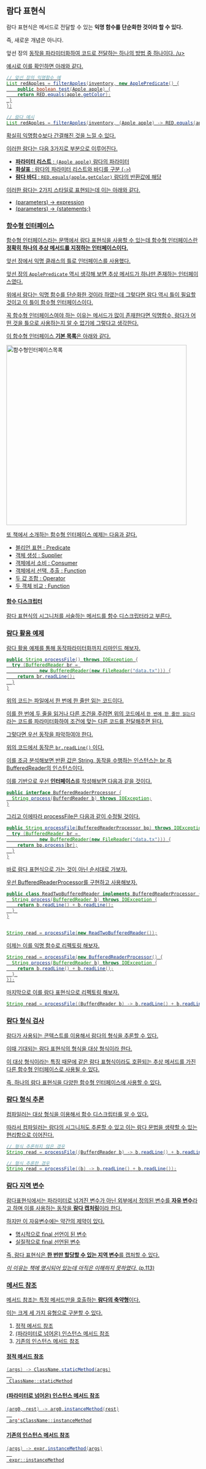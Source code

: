 ## 람다 표현식

람다 표현식은 메서드로 전달할 수 있는 **익명 함수를 단순화한 것이라 할 수 있다.**

즉, 새로운 개념은 아니다.

앞선 장의 <u>동작을 파라미터화하여 코드로 전달하는 하나의 방법 중 하나이다. /u>

예시로 이를 확인하면 아래와 같다.

```java
// 앞선 장의 익명함수 예
List redApples = filterApples(inventory, new ApplePredicate() {
 	public boolean test(Apple apple) {
 	return RED.equals(apple.getColor);
 }
})

// 람다 예시
List redApples = filterApples(inventory, (Apple apple) -> RED.equals(apple.getColor));
```

확실히 익명함수보다 간결해진 것을 느낄 수 있다.



이러한 람다는 다음 3가지로 부분으로 이루어진다.

+ **파라미터 리스트** : `(Apple apple)` 람다의 파라미터
+ **화살표** : 람다의 파라미터 리스트와 바디를 구분 (`->`)
+ **람다 바디** : `RED.equals(apple.getColor)` 람다의 반환값에 해당

이러한 람다는 2가지 스타일로 표현되는데 이는 아래와 같다.

+ (parameters) -> expression
+ (parameters) -> {statements;}



### 함수형 인터페이스

함수형 인터페이스라는 문맥에서 람다 표현식을 사용할 수 있는데 함수형 인터페이스란 **정확히 하나의 추상 메서드를  지정하는 인터페이스이다.**

앞선 장에서 익명 클래스의 틀로 인터페이스를 사용했다.

앞선 장의 `ApplePredicate` 역시 생각해 보면 추상 메서드가 하나만 존재하는 인터페이스였다.

위에서 람다는 익명 함수를 단순화한 것이라 하였는데 그렇다면 람다 역시 틀이 필요할 것이고 <u>이 틀이 함수형 인터페이스이다.</u>

꼭 함수형 인터페이스여야 하는 이유는 메서드가 많이 존재한다면 익명함수, 람다가 어떤 것을 틀으로 사용하는지 알 수 없기에 그렇다고 생각한다.



이 함수형 인터페이스 **기본 목록**은 아래와 같다.

<img width="470" alt="함수형인터페이스목록" src="https://user-images.githubusercontent.com/102807742/212589957-5451a1a5-0ea3-4121-a78c-2fdaa91c3366.png">



또 책에서 소개하는 함수형 인터페이스 예제는 다음과 같다.

+ 블리언 표현 : Predicate
+ 객체 생성 : Supplier
+ 객체에서 소비 : Consumer
+ 객체에서 선택, 추출 : Function
+ 두 값 조합 : Operator
+ 두 객체 비교 : Function



#### 함수 디스크립터

람다 표현식의 시그니처를 서술하는 메서드를 함수 디스크립터라고 부른다.



### 람다 활용 예제

람다 활용 예제를 통해 동작파라미터화까지 리마인드 해보자.

```java
public String processFile() throws IOException {
  try (BufferedReader br = 
      		new BufferedReader(new FileReader("data.tx"))) {
    return br.readLine();
  }
}
```

위의 코드는 파일에서 한 번에 한 줄만 읽는 코드이다.

이를 한 번에 두 줄을 읽거나 다른 조건을 주려면 위의 코드에서 `한 번에 한 줄만 읽는다`라는 코드를 파라미터화하여 조건에 맞는 다른 코드를 전달해주면 된다.

그렇다면 우선 동작을 파악하여야 한다.

위의 코드에서 동작은 `br.readLine()` 이다.

이를 조금 분석해보면 반환 값은 String, 동작을 수행하는 인스턴스는 br 즉 BufferedReader의 인스턴스이다.

이를 기반으로 우선 **인터페이스**를 작성해보면 다음과 같을 것이다.

```java
public interface BufferedReaderProcessor {
  String process(BufferdReader b) throws IOException;
}
```

그리고 이에따라 processFile은 다음과 같이 수정될 것이다.

```java
public String processFile(BufferedReaderProcessor bp) throws IOException {
  try (BufferedReader br = 
      		new BufferedReader(new FileReader("data.tx"))) {
    return bp.process(br);
  }
}
```



바로 람다 표현식으로 가는 것이 아닌 순서대로 가보자.

 우선 <u>BufferedReaderProcessor를 구현하고 사용해보자.</u>

```java
public class ReadTwoBufferedReader implements BufferedReaderProcessor {
  String process(BufferedReader b) throws IOException {
    return b.readLine() + b.readLine();
  } 
}


String read = processFile(new ReadTwoBufferedReader());
```



이제는 이를 <u>익명 함수로 리펙토링 해보자.</u>

```java
String read = processFile(new BufferedReaderProcessor() {
  String process(BufferedReader b) throws IOException {
    return b.readLine() + b.readLine();
  } 
});
```



마지막으로 이를 <u>람다 표현식으로 리펙토링 해보자.</u>

```java
String read = processFile((BufferdReader b) -> b.readLine() + b.readLine());
```



### 람다 형식 검사

람다가 사용되는 콘텍스트를 이용해서 람다의 형식을 추론할 수 있다.

이때 기대되는 람다 표현식의 형식을 대상 형식이라 한다.

이 대상 형식이라는 특징 때문에 같은 람다 표형식이라도 호환되는 추상 메서드를 가진 다른 함수형 인터페이스로 사용될 수 있다.

즉, 하나의 람다 표현식을 다양한 함수형 인터페이스에 사용할 수 있다.



### 람다 형식 추론

컴파일러는 대상 형식을 이용해서 함수 디스크립터를  알 수 있다.

따라서 컴파일러는 람다의 시그니처도 추론할 수 있고 이는 람다 문법을 생략할 수 있는 편리함으로 이어진다.

```java
// 형식 추론하지 않은 경우
String read = processFile((BufferdReader b) -> b.readLine() + b.readLine());

// 형식 추론한 경우
String read = processFile((b) -> b.readLine() + b.readLine());
```



### 람다 지역 변수

람다표현식에서는 파라미터로 넘겨진 변수가 아닌 외부에서 정의된 변수를 **자유 변수**라고 하며 이를 사용하는 동작을 **람다 캡처링**이라 한다.

하지만 이 자유변수에는 약간의 제약이 있다.

+ 명시적으로 final 선언이 된 변수
+ 실질적으로 final 선언된 변수

즉, 람다 표현식은 **한 번만 할당할 수 있는 지역 변수**를 캡처할 수 있다.

*이 이유는 책에 명시되어 있는데 아직은 이해하지 못하였다. (p.113)*



### 메서드 참조

메서드 참조는 특정 메서드만을 호출하는 **람다의 축약형**이다.

이는 크게 세 가지 유형으로 구분할 수 있다.

1. 정적 메서드 참조
2. (파라미터로 넘어온) 인스턴스 메서드 참조
3. 기존의 인스턴스 메서드 참조



#### 정적 메서드 참조

```java
(args) -> ClassName.staticMethod(args)
  
 ClassName::staticMethod
```



#### (파라미터로 넘어온) 인스턴스 메서드 참조

```java
(arg0, rest) -> arg0.instanceMethod(rest)
  
 arg'sClassName::instanceMethod
```



#### 기존의 인스턴스 메서드 참조

```java
(args) -> expr.instanceMethod(args)
  
 expr::instanceMethod
```


